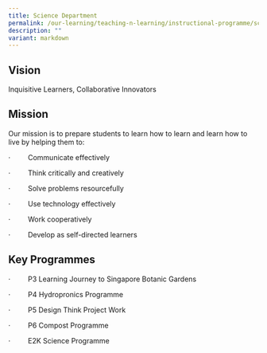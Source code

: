 ```yaml
---
title: Science Department
permalink: /our-learning/teaching-n-learning/instructional-programme/science-department/
description: ""
variant: markdown
---
```

## **Vision**

Inquisitive Learners, Collaborative Innovators

## **Mission**

Our mission is to prepare students to learn how to learn and learn how to live by helping them to:

·         Communicate effectively

·         Think critically and creatively

·         Solve problems resourcefully

·         Use technology effectively

·         Work cooperatively

·         Develop as self-directed learners

## **Key Programmes**

·         P3 Learning Journey to Singapore Botanic Gardens

·         P4 Hydropronics Programme

·         P5 Design Think Project Work

·         P6 Compost Programme

·         E2K Science Programme